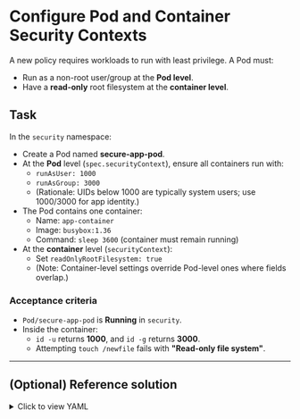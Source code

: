 # Configure Pod and Container Security Contexts

A new policy requires workloads to run with least privilege. A Pod must:
- Run as a non-root user/group at the **Pod level**.
- Have a **read-only** root filesystem at the **container level**.

## Task

In the `security` namespace:

- Create a Pod named **secure-app-pod**.
- At the **Pod** level (`spec.securityContext`), ensure all containers run with:
  - `runAsUser: 1000`
  - `runAsGroup: 3000`
  - (Rationale: UIDs below 1000 are typically system users; use 1000/3000 for app identity.)
- The Pod contains one container:
  - Name: `app-container`
  - Image: `busybox:1.36`
  - Command: `sleep 3600` (container must remain running)
- At the **container** level (`securityContext`):
  - Set `readOnlyRootFilesystem: true`
  - (Note: Container-level settings override Pod-level ones where fields overlap.)

### Acceptance criteria

- `Pod/secure-app-pod` is **Running** in `security`.
- Inside the container:
  - `id -u` returns **1000**, and `id -g` returns **3000**.
  - Attempting `touch /newfile` fails with **"Read-only file system"**.

---

## (Optional) Reference solution

<details>
<summary>Click to view YAML</summary>

```yaml
apiVersion: v1
kind: Pod
metadata:
  name: secure-app-pod
  namespace: security
spec:
  securityContext:
    runAsUser: 1000
    runAsGroup: 3000
    runAsNonRoot: true
  containers:
  - name: app-container
    image: busybox:1.36
    command: ["/bin/sh","-c","sleep 3600"]
    securityContext:
      readOnlyRootFilesystem: true
```
</details> 
